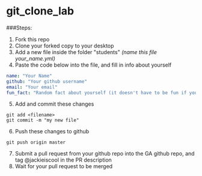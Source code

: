 git_clone_lab
=============

###Steps:

1. Fork this repo
2. Clone your forked copy to your desktop
3. Add a new file inside the folder "students" *(name this file your_name.yml)*
4. Paste the code below into the file, and fill in info about yourself
  
  ```yml
  name: "Your Name"
  github: "Your github username"
  email: "Your email"
  fun_fact: "Random fact about yourself (it doesn't have to be fun if you just aren't a fun person)"
  ```

5. Add and commit these changes

  `git add <filename>`  
  `git commit -m "my new file"`  
  
6. Push these changes to github

  `git push origin master`  
  
7. Submit a pull request from your github repo into the GA github repo, and tag @jackieiscool in the PR description
8. Wait for your pull request to be merged
